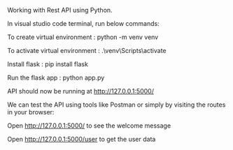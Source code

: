 Working with Rest API using Python.

In visual studio code terminal, run below commands:

To create virtual environment : python -m venv venv

To activate virtual environment : .\venv\Scripts\activate

Install flask : pip install flask

Run the flask app : python app.py


API should now be running at http://127.0.0.1:5000/

We can test the API using tools like Postman or simply by visiting the routes in your browser:

Open http://127.0.0.1:5000/ to see the welcome message

Open http://127.0.0.1:5000/user to get the user data


